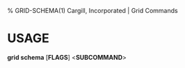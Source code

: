 % GRID-SCHEMA(1) Cargill, Incorporated | Grid Commands
<!--
  Copyright 2018-2021 Cargill Incorporated
  Licensed under Creative Commons Attribution 4.0 International License
  https://creativecommons.org/licenses/by/4.0/
-->

USAGE
====

**grid schema** \[**FLAGS**\] <**SUBCOMMAND**>
